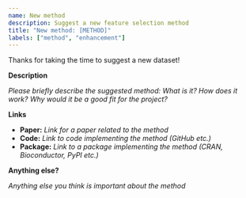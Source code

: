 ```yaml
---
name: New method
description: Suggest a new feature selection method
title: "New method: [METHOD]"
labels: ["method", "enhancement"]
---
```


Thanks for taking the time to suggest a new dataset!

**Description**

_Please briefly describe the suggested method: What is it? How does it work? Why would it be a good fit for the project?_

**Links**

- **Paper:** _Link for a paper related to the method_
- **Code:** _Link to code implementing the method (GitHub etc.)_
- **Package:** _Link to a package implementing the method (CRAN, Bioconductor, PyPI etc.)_

**Anything else?**

_Anything else you think is important about the method_
